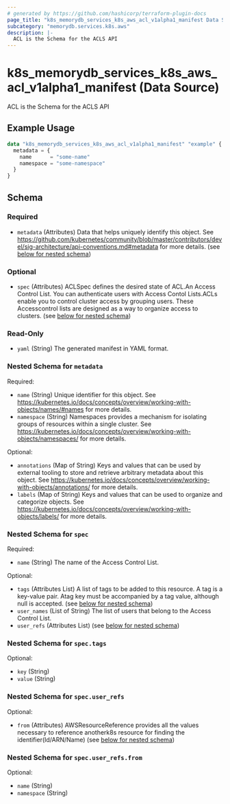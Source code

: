 ```yaml
---
# generated by https://github.com/hashicorp/terraform-plugin-docs
page_title: "k8s_memorydb_services_k8s_aws_acl_v1alpha1_manifest Data Source - terraform-provider-k8s"
subcategory: "memorydb.services.k8s.aws"
description: |-
  ACL is the Schema for the ACLS API
---
```


# k8s_memorydb_services_k8s_aws_acl_v1alpha1_manifest (Data Source)

ACL is the Schema for the ACLS API

## Example Usage

```terraform
data "k8s_memorydb_services_k8s_aws_acl_v1alpha1_manifest" "example" {
  metadata = {
    name      = "some-name"
    namespace = "some-namespace"
  }
}
```

<!-- schema generated by tfplugindocs -->
## Schema

### Required

- `metadata` (Attributes) Data that helps uniquely identify this object. See https://github.com/kubernetes/community/blob/master/contributors/devel/sig-architecture/api-conventions.md#metadata for more details. (see [below for nested schema](#nestedatt--metadata))

### Optional

- `spec` (Attributes) ACLSpec defines the desired state of ACL.An Access Control List. You can authenticate users with Access Contol Lists.ACLs enable you to control cluster access by grouping users. These Accesscontrol lists are designed as a way to organize access to clusters. (see [below for nested schema](#nestedatt--spec))

### Read-Only

- `yaml` (String) The generated manifest in YAML format.

<a id="nestedatt--metadata"></a>
### Nested Schema for `metadata`

Required:

- `name` (String) Unique identifier for this object. See https://kubernetes.io/docs/concepts/overview/working-with-objects/names/#names for more details.
- `namespace` (String) Namespaces provides a mechanism for isolating groups of resources within a single cluster. See https://kubernetes.io/docs/concepts/overview/working-with-objects/namespaces/ for more details.

Optional:

- `annotations` (Map of String) Keys and values that can be used by external tooling to store and retrieve arbitrary metadata about this object. See https://kubernetes.io/docs/concepts/overview/working-with-objects/annotations/ for more details.
- `labels` (Map of String) Keys and values that can be used to organize and categorize objects. See https://kubernetes.io/docs/concepts/overview/working-with-objects/labels/ for more details.


<a id="nestedatt--spec"></a>
### Nested Schema for `spec`

Required:

- `name` (String) The name of the Access Control List.

Optional:

- `tags` (Attributes List) A list of tags to be added to this resource. A tag is a key-value pair. Atag key must be accompanied by a tag value, although null is accepted. (see [below for nested schema](#nestedatt--spec--tags))
- `user_names` (List of String) The list of users that belong to the Access Control List.
- `user_refs` (Attributes List) (see [below for nested schema](#nestedatt--spec--user_refs))

<a id="nestedatt--spec--tags"></a>
### Nested Schema for `spec.tags`

Optional:

- `key` (String)
- `value` (String)


<a id="nestedatt--spec--user_refs"></a>
### Nested Schema for `spec.user_refs`

Optional:

- `from` (Attributes) AWSResourceReference provides all the values necessary to reference anotherk8s resource for finding the identifier(Id/ARN/Name) (see [below for nested schema](#nestedatt--spec--user_refs--from))

<a id="nestedatt--spec--user_refs--from"></a>
### Nested Schema for `spec.user_refs.from`

Optional:

- `name` (String)
- `namespace` (String)
